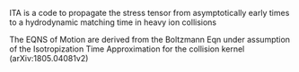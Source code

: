 ITA is a code to propagate the stress tensor from asymptotically 
early times to a hydrodynamic matching time in heavy ion collisions

The EQNS of Motion are derived from the Boltzmann Eqn under assumption of the Isotropization Time
Approximation for the collision kernel (arXiv:1805.04081v2)